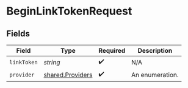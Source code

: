 # BeginLinkTokenRequest


## Fields

| Field                                                | Type                                                 | Required                                             | Description                                          |
| ---------------------------------------------------- | ---------------------------------------------------- | ---------------------------------------------------- | ---------------------------------------------------- |
| `linkToken`                                          | *string*                                             | :heavy_check_mark:                                   | N/A                                                  |
| `provider`                                           | [shared.Providers](../../models/shared/providers.md) | :heavy_check_mark:                                   | An enumeration.                                      |
